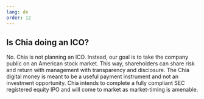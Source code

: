 ```yaml
---
lang: de
order: 12
---
```


Is Chia doing an ICO?
-----------------------

No. Chia is not planning an ICO. Instead, our goal is to take the company public on an American stock market. This way, shareholders can share risk and return with management with transparency and disclosure. The Chia digital money is meant to be a useful payment instrument and not an investment opportunity. Chia intends to complete a fully compliant SEC registered equity IPO and will come to market as market-timing is amenable.
